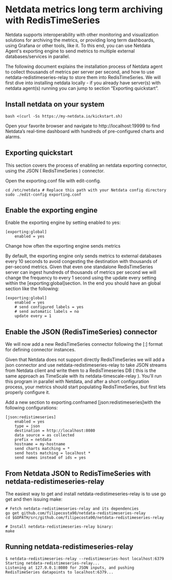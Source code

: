 
# Netdata metrics long term archiving with RedisTimeSeries

Netdata supports  interoperability with other monitoring and visualization solutions for archiving the metrics, or providing long term dashboards, using Grafana or other tools, like it.  To this end, you can use Netdata Agent's exporting engine to send metrics to multiple external databases/services in parallel.

The following document explains the installation process of Netdata agent to collect thousands of metrics per server per second, and how to use netdata-redistimeseries-relay to store them into RedisTimeSeries. We will first dive into installing netdata locally - if you already have server(s) with netdata agent(s) running you can jump to section “Exporting quickstart”.

## Install netdata on your system

```
bash <(curl -Ss https://my-netdata.io/kickstart.sh)
```
Open your favorite browser and navigate to http://localhost:19999 to find Netdata’s real-time dashboard with hundreds of pre-configured charts and alarms.

## Exporting quickstart

This section covers the process of enabling an netdata exporting connector, using the JSON ( RedisTimeSeries ) connector. 

Open the exporting.conf file with edit-config.

```
cd /etc/netdata # Replace this path with your Netdata config directory
sudo ./edit-config exporting.conf
```

## Enable the exporting engine

Enable the exporting engine by setting enabled to yes:
```
[exporting:global]
    enabled = yes
```
Change how often the exporting engine sends metrics

By default, the exporting engine only sends metrics to external databases every 10 seconds to avoid congesting the destination with thousands of per-second metrics. Given that even one standalone RedisTimeSeries server can ingest hundreds of thousands of metrics per second we will change the frequency to every 1 second using the update every setting within the [exporting:global]section. In the end you should have an global section like the following:
```
[exporting:global]
    enabled = yes
    # send configured labels = yes
    # send automatic labels = no
    update every = 1 
```
## Enable the JSON (RedisTimeSeries) connector

We will now add a new RedisTimeSeries connector following the [<type>:<name>] format for defining connector instances. 


Given that Netdata does not support directly RedisTimeSeries we will add a json connector and use netdata-redistimeseries-relay to take JSON streams from Netdata client and write them to a RedisTimeseries DB ( this is the same approach as TimeScale with its netdata-timescale-relay ). You'll run this program in parallel with Netdata, and after a short configuration process, your metrics should start populating RedisTimeSeries, but first lets properly configure it. 


Add a new section to exporting.confnamed [json:redistimeseries]with the following configurations:

```
[json:redistimeseries]
    enabled = yes
    type = json
    destination = http://localhost:8080
    data source = as collected
    prefix = netdata
    hostname = my-hostname
    send charts matching = *
    send hosts matching = localhost *
    send names instead of ids = yes
```

## From Netdata JSON to RedisTimeSeries with netdata-redistimeseries-relay 

The easiest way to get and install netdata-redistimeseries-relay is to use go get and then issuing make:
```
# Fetch netdata-redistimeseries-relay and its dependencies
go get github.com/filipecosta90/netdata-redistimeseries-relay
cd $GOPATH/src/github.com/filipecosta90/netdata-redistimeseries-relay

# Install netdata-redistimeseries-relay binary:
make
```

## Running netdata-redistimeseries-relay

```
$ netdata-redistimeseries-relay --redistimeseries-host localhost:6379
Starting netdata-redistimeseries-relay...
Listening at 127.0.0.1:8080 for JSON inputs, and pushing RedisTimeSeries datapoints to localhost:6379...
```
